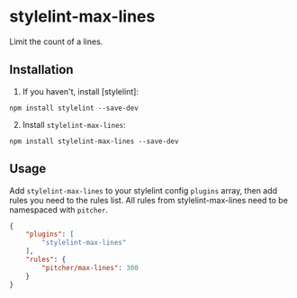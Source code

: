 # stylelint-max-lines
Limit the count of a lines.

## Installation

1. If you haven't, install [stylelint]:

```
npm install stylelint --save-dev
```

2.  Install `stylelint-max-lines`:

```
npm install stylelint-max-lines --save-dev
```

## Usage

Add `stylelint-max-lines` to your stylelint config `plugins` array, then add rules you need to the rules list. All rules from stylelint-max-lines need to be namespaced with `pitcher`.

```json
{
    "plugins": [
        "stylelint-max-lines"
    ],
    "rules": {
        "pitcher/max-lines": 300
    }
}
```
